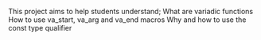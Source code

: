 This project aims to help students understand;
What are variadic functions
How to use va_start, va_arg and va_end macros
Why and how to use the const type qualifier

